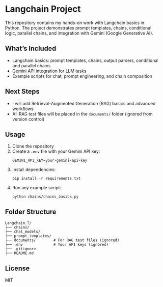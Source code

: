 # Langchain Project

This repository contains my hands-on work with Langchain basics in Python. The project demonstrates prompt templates, chains, conditional logic, parallel chains, and integration with Gemini (Google Generative AI).

## What’s Included
- Langchain basics: prompt templates, chains, output parsers, conditional and parallel chains
- Gemini API integration for LLM tasks
- Example scripts for chat, prompt engineering, and chain composition

## Next Steps
- I will add Retrieval-Augmented Generation (RAG) basics and advanced workflows
- All RAG test files will be placed in the `documents/` folder (ignored from version control)

## Usage
1. Clone the repository
2. Create a `.env` file with your Gemini API key:
   ```
   GEMINI_API_KEY=your-gemini-api-key
   ```
3. Install dependencies:
   ```
   pip install -r requirements.txt
   ```
4. Run any example script:
   ```
   python chains/chains_basics.py
   ```

## Folder Structure
```
Langchain_T/
├── chains/
├── chat_models/
├── prompt_templates/
├── documents/        # For RAG test files (ignored)
├── .env              # Your API keys (ignored)
├── .gitignore
├── README.md
```

## License
MIT
